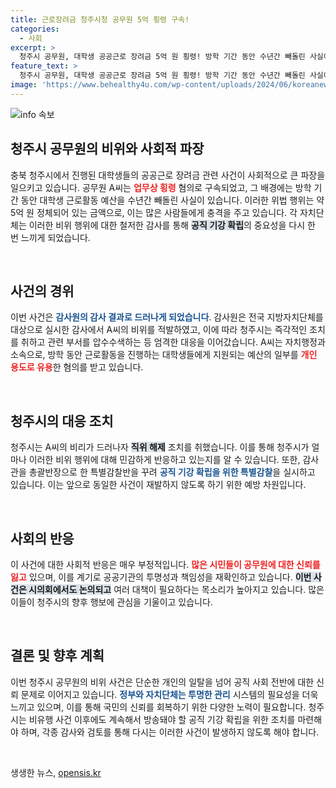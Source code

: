 ```yaml
---
title: 근로장려금 청주시청 공무원 5억 횡령 구속!
categories:
  - 사회
excerpt: >
  청주시 공무원, 대학생 공공근로 장려금 5억 원 횡령! 방학 기간 동안 수년간 빼돌린 사실이 드러나 구속. 청주시는 특별감찰반을 구성해 공직기강 확립에 나섰다. 클릭해서 자세히 알아보세요!
feature_text: >
  청주시 공무원, 대학생 공공근로 장려금 5억 원 횡령! 방학 기간 동안 수년간 빼돌린 사실이 드러나 구속. 청주시는 특별감찰반을 구성해 공직기강 확립에 나섰다. 클릭해서 자세히 알아보세요!
image: 'https://www.behealthy4u.com/wp-content/uploads/2024/06/koreanews.jpg'
---
```


<p><img src="https://www.behealthy4u.com/wp-content/uploads/2024/06/koreanews.jpg" alt="info 속보" /></p>

<h2 data-ke-size="size26">청주시 공무원의 비위와 사회적 파장</h2>

<p data-ke-size="size16">충북 청주시에서 진행된 대학생들의 공공근로 장려금 관련 사건이 사회적으로 큰 파장을 일으키고 있습니다. 공무원 A씨는 <b><span style="color: #ee2323;">업무상 횡령</span></b> 혐의로 구속되었고, 그 배경에는 방학 기간 동안 대학생 근로활동 예산을 수년간 빼돌린 사실이 있습니다. 이러한 위법 행위는 약 5억 원 정체되어 있는 금액으로, 이는 많은 사람들에게 충격을 주고 있습니다. 각 자치단체는 이러한 비위 행위에 대한 철저한 감사를 통해 <b><span style="background-color: #21538527;">공직 기강 확립</span></b>의 중요성을 다시 한 번 느끼게 되었습니다.</p>

<p data-ke-size="size16">&nbsp;</p>

<h2 data-ke-size="size26">사건의 경위</h2>

<p data-ke-size="size16">이번 사건은 <b><span style="color: #1a5490;">감사원의 감사 결과로 드러나게 되었습니다</span></b>. 감사원은 전국 지방자치단체를 대상으로 실시한 감사에서 A씨의 비위를 적발하였고, 이에 따라 청주시는 즉각적인 조치를 취하고 관련 부서를 압수수색하는 등 엄격한 대응을 이어갔습니다. A씨는 자치행정과 소속으로, 방학 동안 근로활동을 진행하는 대학생들에게 지원되는 예산의 일부를 <b><span style="color: #ee2323;">개인 용도로 유용</span></b>한 혐의를 받고 있습니다.</p>

<p data-ke-size="size16">&nbsp;</p>

<h2 data-ke-size="size26">청주시의 대응 조치</h2>

<p data-ke-size="size16">청주시는 A씨의 비리가 드러나자 <b><span style="background-color: #21538527;">직위 해제</span></b> 조치를 취했습니다. 이를 통해 청주시가 얼마나 이러한 비위 행위에 대해 민감하게 반응하고 있는지를 알 수 있습니다. 또한, 감사관을 총괄반장으로 한 특별감찰반을 꾸려 <b><span style="color: #1a5490;">공직 기강 확립을 위한 특별감찰</span></b>을 실시하고 있습니다. 이는 앞으로 동일한 사건이 재발하지 않도록 하기 위한 예방 차원입니다.</p>

<p data-ke-size="size16">&nbsp;</p>

<h2 data-ke-size="size26">사회의 반응</h2>

<p data-ke-size="size16">이 사건에 대한 사회적 반응은 매우 부정적입니다. <b><span style="color: #ee2323;">많은 시민들이 공무원에 대한 신뢰를 잃고</span></b> 있으며, 이를 계기로 공공기관의 투명성과 책임성을 재확인하고 있습니다. <b><span style="background-color: #21538527;">이번 사건은 시의회에서도 논의되고</span></b> 여러 대책이 필요하다는 목소리가 높아지고 있습니다. 많은 이들이 청주시의 향후 행보에 관심을 기울이고 있습니다.</p>

<p data-ke-size="size16">&nbsp;</p>

<h2 data-ke-size="size26">결론 및 향후 계획</h2>

<p data-ke-size="size16">이번 청주시 공무원의 비위 사건은 단순한 개인의 일탈을 넘어 공직 사회 전반에 대한 신뢰 문제로 이어지고 있습니다. <b><span style="color: #1a5490;">정부와 자치단체는 투명한 관리</span></b> 시스템의 필요성을 더욱 느끼고 있으며, 이를 통해 국민의 신뢰를 회복하기 위한 다양한 노력이 필요합니다. 청주시는 비유행 사건 이후에도 계속해서 방송돼야 할 공직 기강 확립을 위한 조치를 마련해야 하며, 각종 감사와 검토를 통해 다시는 이러한 사건이 발생하지 않도록 해야 합니다.</p>

<p data-ke-size="size16">&nbsp;</p>
생생한 뉴스, <a href="https://opensis.kr" rel="dofollow">opensis.kr</a>


